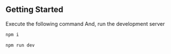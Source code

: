 ## Getting Started

Execute the following command
And, run the development server

```bash
npm i

npm run dev
```

